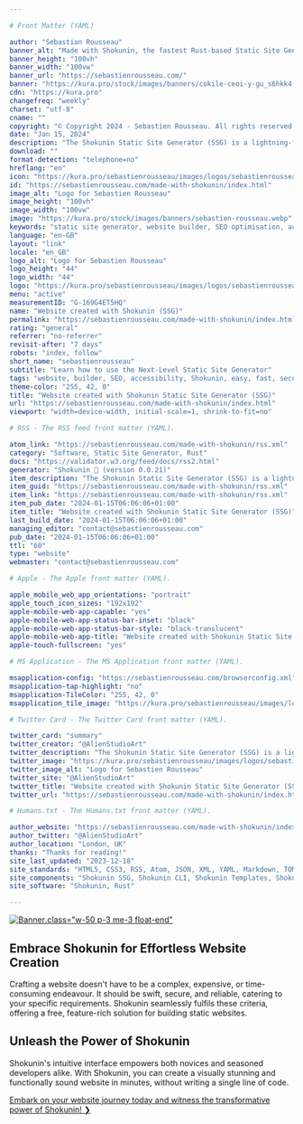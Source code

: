 ```yaml
---

# Front Matter (YAML)

author: "Sebastian Rousseau"
banner_alt: "Made with Shokunin, the fastest Rust-based Static Site Generator (SSG)"
banner_height: "100vh"
banner_width: "100vw"
banner_url: "https://sebastienrousseau.com/"
banner: "https://kura.pro/stock/images/banners/cokile-ceoi-y-gu_s6hkk4.webp"
cdn: "https://kura.pro"
changefreq: "weekly"
charset: "utf-8"
cname: ""
copyright: "© Copyright 2024 - Sebastien Rousseau. All rights reserved."
date: "Jan 15, 2024"
description: "The Shokunin Static Site Generator (SSG) is a lightning-fast tool for Search Engine Optimisation (SEO) and compliance to Accessibility Standards."
download: ""
format-detection: "telephone=no"
hreflang: "en"
icon: "https://kura.pro/sebastienrousseau/images/logos/sebastienrousseau.svg"
id: "https://sebastienrousseau.com/made-with-shokunin/index.html"
image_alt: "Logo for Sebastien Rousseau"
image_height: "100vh"
image_width: "100vw"
image: "https://kura.pro/stock/images/banners/sebastien-rousseau.webp"
keywords: "static site generator, website builder, SEO optimisation, accessibility, Shokunin, easy to use, fast, secure, reliable, free"
language: "en-GB"
layout: "link"
locale: "en_GB"
logo_alt: "Logo for Sebastien Rousseau"
logo_height: "44"
logo_width: "44"
logo: "https://kura.pro/sebastienrousseau/images/logos/sebastienrousseau.webp"
menu: "active"
measurementID: "G-169G4ET5HQ"
name: "Website created with Shokunin (SSG)"
permalink: "https://sebastienrousseau.com/made-with-shokunin/index.html"
rating: "general"
referrer: "no-referrer"
revisit-after: "7 days"
robots: "index, follow"
short_name: "sebastienrousseau"
subtitle: "Learn how to use the Next-Level Static Site Generator"
tags: "website, builder, SEO, accessibility, Shokunin, easy, fast, secure, reliable, free"
theme-color: "255, 42, 0"
title: "Website created with Shokunin Static Site Generator (SSG)"
url: "https://sebastienrousseau.com/made-with-shokunin/index.html"
viewport: "width=device-width, initial-scale=1, shrink-to-fit=no"

# RSS - The RSS feed front matter (YAML).

atom_link: "https://sebastienrousseau.com/made-with-shokunin/rss.xml"
category: "Software, Static Site Generator, Rust"
docs: "https://validator.w3.org/feed/docs/rss2.html"
generator: "Shokunin 🦀 (version 0.0.21)"
item_description: "The Shokunin Static Site Generator (SSG) is a lightning-fast tool for Search Engine Optimisation (SEO) and compliance to Accessibility Standards."
item_guid: "https://sebastienrousseau.com/made-with-shokunin/rss.xml"
item_link: "https://sebastienrousseau.com/made-with-shokunin/rss.xml"
item_pub_date: "2024-01-15T06:06:06+01:00"
item_title: "Website created with Shokunin Static Site Generator (SSG)"
last_build_date: "2024-01-15T06:06:06+01:00"
managing_editor: "contact@sebastienrousseau.com"
pub_date: "2024-01-15T06:06:06+01:00"
ttl: "60"
type: "website"
webmaster: "contact@sebastienrousseau.com"

# Apple - The Apple front matter (YAML).

apple_mobile_web_app_orientations: "portrait"
apple_touch_icon_sizes: "192x192"
apple-mobile-web-app-capable: "yes"
apple-mobile-web-app-status-bar-inset: "black"
apple-mobile-web-app-status-bar-style: "black-translucent"
apple-mobile-web-app-title: "Website created with Shokunin Static Site Generator (SSG)"
apple-touch-fullscreen: "yes"

# MS Application - The MS Application front matter (YAML).

msapplication-config: "https://sebastienrousseau.com/browserconfig.xml"
msapplication-tap-highlight: "no"
msapplication-TileColor: "255, 42, 0"
msapplication_tile_image: "https://kura.pro/sebastienrousseau/images/logos/sebastienrousseau.webp"

# Twitter Card - The Twitter Card front matter (YAML).

twitter_card: "summary"
twitter_creator: "@AlienStudioArt"
twitter_description: "The Shokunin Static Site Generator (SSG) is a lightning-fast tool for Search Engine Optimisation (SEO) and compliance to Accessibility Standards."
twitter_image: "https://kura.pro/sebastienrousseau/images/logos/sebastienrousseau.webp"
twitter_image_alt: "Logo for Sebastien Rousseau"
twitter_site: "@AlienStudioArt"
twitter_title: "Website created with Shokunin Static Site Generator (SSG)"
twitter_url: "https://sebastienrousseau.com/made-with-shokunin/index.html"

# Humans.txt - The Humans.txt front matter (YAML).

author_website: "https://sebastienrousseau.com/made-with-shokunin/index.html"
author_twitter: "@AlienStudioArt"
author_location: "London, UK"
thanks: "Thanks for reading!"
site_last_updated: "2023-12-18"
site_standards: "HTML5, CSS3, RSS, Atom, JSON, XML, YAML, Markdown, TOML"
site_components: "Shokunin SSG, Shokunin CLI, Shokunin Templates, Shokunin Themes, Kaishi SSG, Kaishi CLI, Kaishi Templates, Kaishi Themes"
site_software: "Shokunin, Rust"

---
```


[![Banner][01].class=\"w-50 p-3 me-3 float-end\"][00]

## Embrace Shokunin for Effortless Website Creation

Crafting a website doesn't have to be a complex, expensive, or time-consuming endeavour. It should be swift, secure, and reliable, catering to your specific requirements. Shokunin seamlessly fulfils these criteria, offering a free, feature-rich solution for building static websites.

## Unleash the Power of Shokunin

Shokunin's intuitive interface empowers both novices and seasoned developers alike. With Shokunin, you can create a visually stunning and functionally sound website in minutes, without writing a single line of code.

[Embark on your website journey today and witness the transformative power of Shokunin! ❯][00]

[00]: https://shokunin.one/ "Shokunin: The Fastest Rust-Based Static Site Generator (SSG)"
[01]: https://kura.pro/shokunin/images/banners/banner-shokunin.png "Made with Shokunin, the fastest Rust-based Static Site Generator (SSG)"
